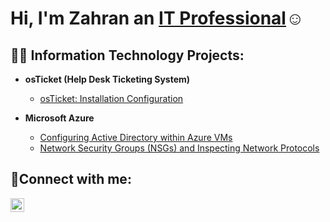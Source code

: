 <h1>Hi, I'm Zahran an <a href=https://www.linkedin.com/in/zahran-yousuff-665a6b262/>IT Professional</a>☺</h1>

<h2>👨‍💻 Information Technology Projects:</h2>

- <b>osTicket (Help Desk Ticketing System)</b>
  
  - [osTicket: Installation Configuration](https://github.com/zahranyousuff/osticket/blob/main/README.md)
  
- <b>Microsoft Azure</b>
  - [Configuring  Active Directory within Azure VMs](https://github.com/zahranyousuff/os-ticket-)
  - [Network Security Groups (NSGs) and Inspecting Network Protocols](https://github.com/zahranyousuff/Network-Protocols-/blob/main/README.md)

<h2>🤳Connect with me:</h2>


[<img align="left" alt="Zahran | LinkedIn" width="22px" src="https://cdn.jsdelivr.net/npm/simple-icons@v3/icons/linkedin.svg" />][linkedin]


[linkedin]: https://www.linkedin.com/in/zahran-yousuff-665a6b262/

